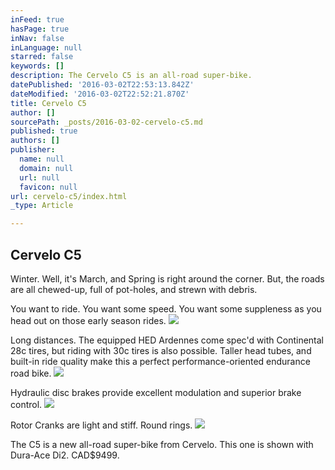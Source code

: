 ```yaml
---
inFeed: true
hasPage: true
inNav: false
inLanguage: null
starred: false
keywords: []
description: The Cervelo C5 is an all-road super-bike.
datePublished: '2016-03-02T22:53:13.842Z'
dateModified: '2016-03-02T22:52:21.870Z'
title: Cervelo C5
author: []
sourcePath: _posts/2016-03-02-cervelo-c5.md
published: true
authors: []
publisher:
  name: null
  domain: null
  url: null
  favicon: null
url: cervelo-c5/index.html
_type: Article

---
```

## Cervelo C5

Winter. Well, it's March, and Spring is right around the corner. But, the roads are all chewed-up, full of pot-holes, and strewn with debris.

You want to ride. You want some speed. You want some suppleness as you head out on those early season rides.
![](https://the-grid-user-content.s3-us-west-2.amazonaws.com/5cb00950-42d2-4fbe-ad72-806136f06c6f.jpg)

Long distances. The equipped HED Ardennes come spec'd with Continental 28c tires, but riding with 30c tires is also possible. Taller head tubes, and built-in ride quality make this a perfect performance-oriented endurance road bike.
![](https://the-grid-user-content.s3-us-west-2.amazonaws.com/750c019a-cf1d-4744-9e69-bd3b2edeea90.jpg)

Hydraulic disc brakes provide excellent modulation and superior brake control.
![](https://the-grid-user-content.s3-us-west-2.amazonaws.com/8893c472-a418-4d68-9fe7-b75825eb07d2.jpg)

Rotor Cranks are light and stiff. Round rings.
![](https://the-grid-user-content.s3-us-west-2.amazonaws.com/adb7e47a-70ec-4b88-9f94-0b1945fc00ce.jpg)

The C5 is a new all-road super-bike from Cervelo. This one is shown with Dura-Ace Di2\. CAD$9499\.